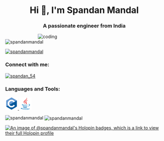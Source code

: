 <h1 align="center">Hi 👋, I'm Spandan Mandal</h1>
<h3 align="center">A passionate engineer from India</h3>

<img align="right" alt="coding" width="400" src="https://user-images.githubusercontent.com/55389276/140866485-8fb1c876-9a8f-4d6a-98dc-08c4981eaf70.gif">

<p align="left"> <img src="https://komarev.com/ghpvc/?username=spandanmandal&label=Profile%20views&color=0e75b6&style=flat" alt="spandanmandal" /> </p>

<p align="left"> <a href="https://github.com/ryo-ma/github-profile-trophy"><img src="https://github-profile-trophy.vercel.app/?username=spandanmandal" alt="spandanmandal" /></a> </p>

<h3 align="left">Connect with me:</h3>
<p align="left">
<a href="https://instagram.com/spandan_54" target="blank"><img align="center" src="https://raw.githubusercontent.com/rahuldkjain/github-profile-readme-generator/master/src/images/icons/Social/instagram.svg" alt="spandan_54" height="30" width="40" /></a>
</p>

<h3 align="left">Languages and Tools:</h3>
<p align="left"> <a href="https://www.cprogramming.com/" target="_blank" rel="noreferrer"> <img src="https://raw.githubusercontent.com/devicons/devicon/master/icons/c/c-original.svg" alt="c" width="40" height="40"/> </a> <a href="https://www.java.com" target="_blank" rel="noreferrer"> <img src="https://raw.githubusercontent.com/devicons/devicon/master/icons/java/java-original.svg" alt="java" width="40" height="40"/> </a> </p>

<p><img align="left" src="https://github-readme-stats.vercel.app/api/top-langs?username=spandanmandal&show_icons=true&locale=en&layout=compact" alt="spandanmandal" /></p>


<p>&nbsp;<img align="center" src="https://github-readme-stats.vercel.app/api?username=spandanmandal&show_icons=true&locale=en" alt="spandanmandal" /></p>

[![An image of @spandanmandal's Holopin badges, which is a link to view their full Holopin profile](https://holopin.me/spandanmandal)](https://holopin.io/@spandanmandal)

